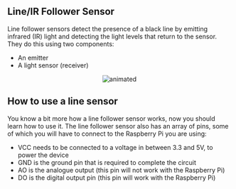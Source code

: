 ## Line/IR Follower Sensor
Line follower sensors detect the presence of a black line by emitting infrared (IR) light and detecting the light levels that return to the sensor. They do this using two components: 
- An emitter
- A light sensor (receiver)
<p align="center">

  
  <img src="https://user-images.githubusercontent.com/112697142/230352474-a23c896c-584f-4dc7-a559-e2915b4881b6.gif" alt="animated" />
  
  
</p>

## How to use a line sensor
You know a bit more how a line follower sensor works, now you should learn how to use it. The line follower sensor also has an array of pins, some of which you will have to connect to the Raspberry Pi you are using:

- VCC needs to be connected to a voltage in between 3.3 and 5V, to power the device
- GND is the ground pin that is required to complete the circuit
- AO is the analogue output (this pin will not work with the Raspberry Pi)
- DO is the digital output pin (this pin will work with the Raspberry Pi)
